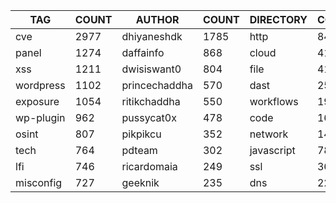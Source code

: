 |    TAG    | COUNT |    AUTHOR     | COUNT | DIRECTORY  | COUNT | SEVERITY | COUNT | TYPE | COUNT |
|-----------|-------|---------------|-------|------------|-------|----------|-------|------|-------|
| cve       |  2977 | dhiyaneshdk   |  1785 | http       |  8434 | info     |  4030 | file |   417 |
| panel     |  1274 | daffainfo     |   868 | cloud      |   419 | high     |  2248 | dns  |    25 |
| xss       |  1211 | dwisiswant0   |   804 | file       |   417 | medium   |  2112 |      |       |
| wordpress |  1102 | princechaddha |   570 | dast       |   255 | critical |  1245 |      |       |
| exposure  |  1054 | ritikchaddha  |   550 | workflows  |   192 | low      |   296 |      |       |
| wp-plugin |   962 | pussycat0x    |   478 | code       |   163 | unknown  |    55 |      |       |
| osint     |   807 | pikpikcu      |   352 | network    |   140 |          |       |      |       |
| tech      |   764 | pdteam        |   302 | javascript |    78 |          |       |      |       |
| lfi       |   746 | ricardomaia   |   249 | ssl        |    36 |          |       |      |       |
| misconfig |   727 | geeknik       |   235 | dns        |    22 |          |       |      |       |

